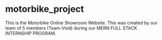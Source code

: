 # motorbike_project
This is the Motorbike Online Showroom Website. This was created by our team of 5 members (Team-Void) during our MERN FULL STACK INTERNSHIP PROGRAM.
